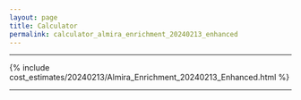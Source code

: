```yaml
---
layout: page
title: Calculator
permalink: calculator_almira_enrichment_20240213_enhanced
---
```


___

{% include cost_estimates/20240213/Almira_Enrichment_20240213_Enhanced.html %}

___

